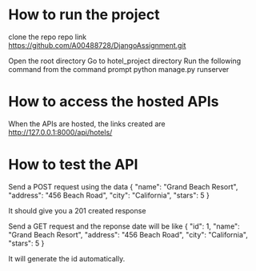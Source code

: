 # How to run the project
clone the repo
repo link
https://github.com/A00488728/DjangoAssignment.git

Open the root directory
Go to hotel_project directory
Run the following command from the command prompt
python manage.py runserver

# How to access the hosted APIs
When the APIs are hosted, the links created are 
http://127.0.0.1:8000/api/hotels/

# How to test the API
Send a POST request using the data 
{
        "name": "Grand Beach Resort",
        "address": "456 Beach Road",
        "city": "California",
        "stars": 5
    }

It should give you a 201 created response

Send a GET request and the reponse date will be like
{
        "id": 1,
        "name": "Grand Beach Resort",
        "address": "456 Beach Road",
        "city": "California",
        "stars": 5
    }

It will generate the id automatically.
